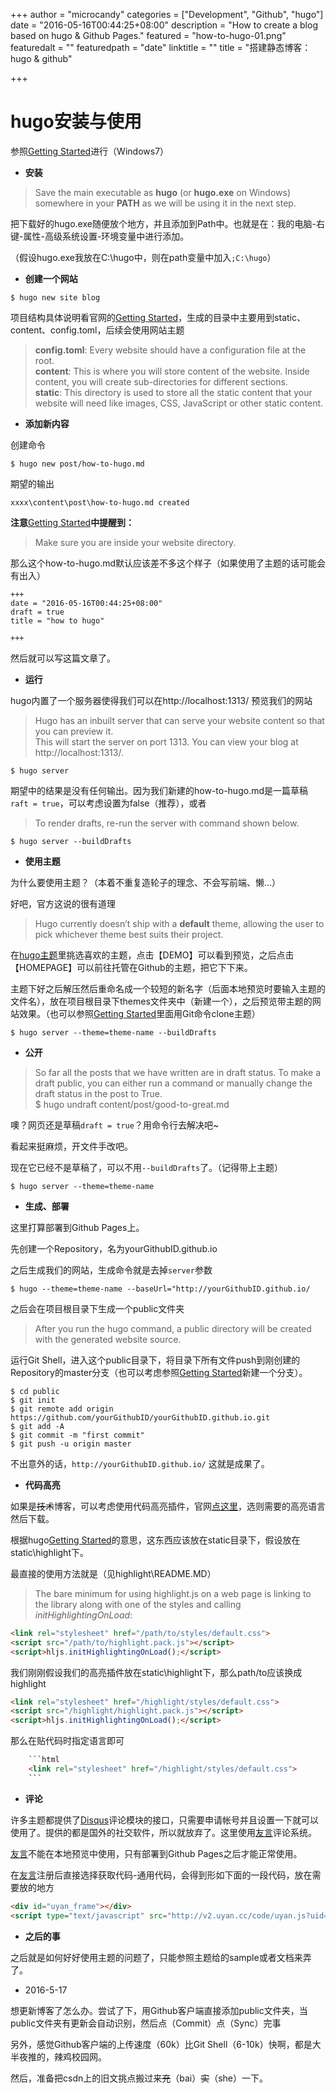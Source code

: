 +++
author = "microcandy"
categories = ["Development", "Github", "hugo"]
date = "2016-05-16T00:44:25+08:00"
description = "How to create a blog based on hugo & Github Pages."
featured = "how-to-hugo-01.png"
featuredalt = ""
featuredpath = "date"
linktitle = ""
title = "搭建静态博客：hugo & github"

+++

# hugo安装与使用

参照[Getting Started](https://gohugo.io/overview/quickstart/)进行（Windows7）

- **安装**

>Save the main executable as **hugo** (or **hugo.exe** on Windows) somewhere in your **PATH** as we will be using it in the next step.

把下载好的hugo.exe随便放个地方，并且添加到Path中。也就是在：我的电脑-右键-属性-高级系统设置-环境变量中进行添加。

（假设hugo.exe我放在C:\hugo中，则在path变量中加入`;C:\hugo`）

- **创建一个网站**

```shell
$ hugo new site blog
```

项目结构具体说明看官网的[Getting Started](https://gohugo.io/overview/quickstart/)，生成的目录中主要用到static、content、config.toml，后续会使用网站主题

>**config.toml**: Every website should have a configuration file at the root.  
>**content**: This is where you will store content of the website. Inside content, you will create sub-directories for different sections.  
>**static**: This directory is used to store all the static content that your website will need like images, CSS, JavaScript or other static content.

- **添加新内容**

创建命令
```shell
$ hugo new post/how-to-hugo.md
```

期望的输出
```shell
xxxx\content\post\how-to-hugo.md created
```

**注意**[Getting Started](https://gohugo.io/overview/quickstart/)**中提醒到：**

>Make sure you are inside your website directory.

那么这个how-to-hugo.md默认应该差不多这个样子（如果使用了主题的话可能会有出入）

```
+++
date = "2016-05-16T00:44:25+08:00"
draft = true
title = "how to hugo"

+++
```

然后就可以写这篇文章了。

- **运行**

hugo内置了一个服务器使得我们可以在http://localhost:1313/ 预览我们的网站

>Hugo has an inbuilt server that can serve your website content so that you can preview it.  
>This will start the server on port 1313. You can view your blog at http://localhost:1313/. 

```shell
$ hugo server
```

期望中的结果是没有任何输出。因为我们新建的how-to-hugo.md是一篇草稿`raft = true`，可以考虑设置为false（推荐），或者

>To render drafts, re-run the server with command shown below.

```shell
$ hugo server --buildDrafts
```

- **使用主题**

为什么要使用主题？（本着不重复造轮子的理念、不会写前端、懒...）

好吧，官方这说的很有道理

>Hugo currently doesn’t ship with a **default** theme, allowing the user to pick whichever theme best suits their project.

在[hugo主题](http://themes.gohugo.io/)里挑选喜欢的主题，点击【DEMO】可以看到预览，之后点击【HOMEPAGE】可以前往托管在Github的主题，把它下下来。

主题下好之后解压然后重命名成一个较短的新名字（后面本地预览时要输入主题的文件名），放在项目根目录下themes文件夹中（新建一个），之后预览带主题的网站效果。（也可以参照[Getting Started](https://gohugo.io/overview/quickstart/)里面用Git命令clone主题）

```shell
$ hugo server --theme=theme-name --buildDrafts
```

- **公开**

>So far all the posts that we have written are in draft status. To make a draft public, you can either run a command or manually change the draft status in the post to True.  
>$ hugo undraft content/post/good-to-great.md

噢？网页还是草稿`draft = true`？用命令行去解决吧~

看起来挺麻烦，开文件手改吧。

现在它已经不是草稿了，可以不用`--buildDrafts`了。（记得带上主题）

```shell
$ hugo server --theme=theme-name
```

- **生成、部署**

这里打算部署到Github Pages上。

先创建一个Repository，名为yourGithubID.github.io

之后生成我们的网站，生成命令就是去掉`server`参数

```shell
$ hugo --theme=theme-name --baseUrl="http://yourGithubID.github.io/
```

之后会在项目根目录下生成一个public文件夹

>After you run the hugo command, a public directory will be created with the generated website source.

运行Git Shell，进入这个public目录下，将目录下所有文件push到刚创建的Repository的master分支（也可以考虑参照[Getting Started](https://gohugo.io/overview/quickstart/)新建一个分支）。

```shell
$ cd public
$ git init
$ git remote add origin https://github.com/yourGithubID/yourGithubID.github.io.git
$ git add -A
$ git commit -m "first commit"
$ git push -u origin master
```

不出意外的话，`http://yourGithubID.github.io/` 这就是成果了。

- **代码高亮**

如果是~~技术~~博客，可以考虑使用代码高亮插件，官网[点这里](https://highlightjs.org/)，选则需要的高亮语言然后下载。

根据hugo[Getting Started](https://gohugo.io/overview/quickstart/)的意思，这东西应该放在static目录下，假设放在static\highlight下。

最直接的使用方法就是（见highlight\README.MD）

>The bare minimum for using highlight.js on a web page is linking to the library along with one of the styles and calling *initHighlightingOnLoad*:

```html
<link rel="stylesheet" href="/path/to/styles/default.css">
<script src="/path/to/highlight.pack.js"></script>
<script>hljs.initHighlightingOnLoad();</script>
```

我们刚刚假设我们的高亮插件放在static\highlight下，那么path/to应该换成highlight

```html
<link rel="stylesheet" href="/highlight/styles/default.css">
<script src="/highlight/highlight.pack.js"></script>
<script>hljs.initHighlightingOnLoad();</script>
```

那么在贴代码时指定语言即可

```html
    ```html  
    <link rel="stylesheet" href="/highlight/styles/default.css">  
    ```  
```

- **评论**

许多主题都提供了[Disqus](https://disqus.com/)评论模块的接口，只需要申请帐号并且设置一下就可以使用了。提供的都是国外的社交软件，所以就放弃了。这里使用[友言](http://www.uyan.cc/)评论系统。

[友言](http://www.uyan.cc/)不能在本地预览中使用，只有部署到Github Pages之后才能正常使用。

在[友言](http://www.uyan.cc/)注册后直接选择获取代码-通用代码，会得到形如下面的一段代码，放在需要放的地方

```html
<div id="uyan_frame"></div>
<script type="text/javascript" src="http://v2.uyan.cc/code/uyan.js?uid=一串数字"></script>
```

- **之后的事**

之后就是如何好好使用主题的问题了，只能参照主题给的sample或者文档来弄了。

- 2016-5-17

想更新博客了怎么办。尝试了下，用Github客户端直接添加public文件夹，当public文件夹有更新会自动识别，然后点（Commit）点（Sync）完事

另外，感觉Github客户端的上传速度（60k）比Git Shell（6-10k）快啊，都是大半夜推的，辣鸡校园网。

然后，准备把csdn上的旧文挑点搬过来~~充~~（bai）~~实~~（she）一下。